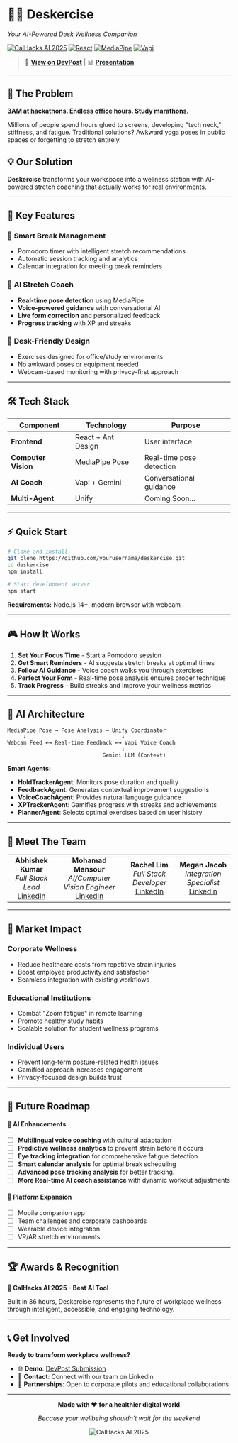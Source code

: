 # 🏃‍♂️ Deskercise

*Your AI-Powered Desk Wellness Companion*

[![CalHacks AI 2025](https://img.shields.io/badge/CalHacks%20AI-2025-blue?style=for-the-badge)](https://calhacks.io)
[![React](https://img.shields.io/badge/React-18.0+-61DAFB?style=for-the-badge&logo=react)](https://reactjs.org/)
[![MediaPipe](https://img.shields.io/badge/MediaPipe-Pose%20Detection-FF6B35?style=for-the-badge)](https://mediapipe.dev/)
[![Vapi](https://img.shields.io/badge/Vapi-Voice%20AI-purple?style=for-the-badge)](https://vapi.ai/)

> 🔗 **[View on DevPost](https://devpost.com/software/deskercise)** | 📊 **[Presentation](docs/Deskercise%20Pitch%20Deck.pdf)**

---

## 🎯 The Problem

**3AM at hackathons. Endless office hours. Study marathons.**

Millions of people spend hours glued to screens, developing "tech neck," stiffness, and fatigue. Traditional solutions? Awkward yoga poses in public spaces or forgetting to stretch entirely.

## 💡 Our Solution

**Deskercise** transforms your workspace into a wellness station with AI-powered stretch coaching that actually works for real environments.

---

## 🚀 Key Features

### 🍅 **Smart Break Management**
- Pomodoro timer with intelligent stretch recommendations
- Automatic session tracking and analytics
- Calendar integration for meeting break reminders

### 🤖 **AI Stretch Coach**
- **Real-time pose detection** using MediaPipe
- **Voice-powered guidance** with conversational AI
- **Live form correction** and personalized feedback
- **Progress tracking** with XP and streaks

### 🎯 **Desk-Friendly Design**
- Exercises designed for office/study environments
- No awkward poses or equipment needed
- Webcam-based monitoring with privacy-first approach

---

## 🛠️ Tech Stack

| Component | Technology | Purpose |
|-----------|------------|---------|
| **Frontend** | React + Ant Design | User interface |
| **Computer Vision** | MediaPipe Pose | Real-time pose detection |
| **AI Coach** | Vapi + Gemini | Conversational guidance |
| **Multi-Agent** | Unify | Coming Soon... |

---

## ⚡ Quick Start

```bash
# Clone and install
git clone https://github.com/yourusername/deskercise.git
cd deskercise
npm install

# Start development server
npm start
```

**Requirements:** Node.js 14+, modern browser with webcam

---

## 🎮 How It Works

1. **Set Your Focus Time** - Start a Pomodoro session
2. **Get Smart Reminders** - AI suggests stretch breaks at optimal times
3. **Follow AI Guidance** - Voice coach walks you through exercises
4. **Perfect Your Form** - Real-time pose analysis ensures proper technique
5. **Track Progress** - Build streaks and improve your wellness metrics

---

## 🧠 AI Architecture

```
MediaPipe Pose → Pose Analysis → Unify Coordinator
     ↓                              ↓
Webcam Feed ←→ Real-time Feedback ←→ Vapi Voice Coach
                                    ↓
                              Gemini LLM (Context)
```

**Smart Agents:**
- **HoldTrackerAgent**: Monitors pose duration and quality
- **FeedbackAgent**: Generates contextual improvement suggestions
- **VoiceCoachAgent**: Provides natural language guidance
- **XPTrackerAgent**: Gamifies progress with streaks and achievements
- **PlannerAgent**: Selects optimal exercises based on user history

---

## 👥 Meet The Team

<table>
<tr>
<td align="center">
<b>Abhishek Kumar</b><br>
<i>Full Stack Lead</i><br>
<a href="https://www.linkedin.com/in/abhi-k7/">LinkedIn</a>
</td>
<td align="center">
<b>Mohamad Mansour</b><br>
<i>AI/Computer Vision Engineer</i><br>
<a href="https://www.linkedin.com/in/mohamadmansour/">LinkedIn</a>
</td>
<td align="center">
<b>Rachel Lim</b><br>
<i>Full Stack Developer</i><br>
<a href="https://www.linkedin.com/in/rachellimuen/">LinkedIn</a>
</td>
<td align="center">
<b>Megan Jacob</b><br>
<i>Integration Specialist</i><br>
<a href="https://www.linkedin.com/in/megan-jacob/">LinkedIn</a>
</td>
</tr>
</table>

---

## 🌟 Market Impact

### **Corporate Wellness**
- Reduce healthcare costs from repetitive strain injuries
- Boost employee productivity and satisfaction
- Seamless integration with existing workflows

### **Educational Institutions** 
- Combat "Zoom fatigue" in remote learning
- Promote healthy study habits
- Scalable solution for student wellness programs

### **Individual Users**
- Prevent long-term posture-related health issues
- Gamified approach increases engagement
- Privacy-focused design builds trust

---

## 🚀 Future Roadmap

#### 🤖 **AI Enhancements**
- [ ] **Multilingual voice coaching** with cultural adaptation
- [ ] **Predictive wellness analytics** to prevent strain before it occurs
- [ ] **Eye tracking integration** for comprehensive fatigue detection
- [ ] **Smart calendar analysis** for optimal break scheduling
- [ ] **Advanced pose tracking analysis** for better tracking.
- [ ] **More Real-time AI coach assistance** with dynamic workout adjustments

#### 📱 **Platform Expansion**
- [ ] Mobile companion app
- [ ] Team challenges and corporate dashboards
- [ ] Wearable device integration
- [ ] VR/AR stretch environments

---

## 🏆 Awards & Recognition

**🥇 CalHacks AI 2025 - Best AI Tool**

Built in 36 hours, Deskercise represents the future of workplace wellness through intelligent, accessible, and engaging technology.

---

## 📞 Get Involved

**Ready to transform workplace wellness?**

- 🌐 **Demo**: [DevPost Submission](https://devpost.com/software/deskercise)
- 📧 **Contact**: Connect with our team on LinkedIn
- 🤝 **Partnerships**: Open to corporate pilots and educational collaborations

---

<div align="center">

**Made with ❤️ for a healthier digital world**

*Because your wellbeing shouldn't wait for the weekend*

![CalHacks AI 2025](https://img.shields.io/badge/CalHacks%20AI-2025-success?style=for-the-badge)